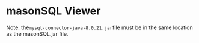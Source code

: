 # masonSQL Viewer

Note: the``` mysql-connector-java-8.0.21.jar ```file must be in the same location as the masonSQL.jar file.
